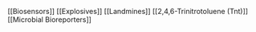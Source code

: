[[Biosensors]]
[[Explosives]]
[[Landmines]]
[[2,4,6-Trinitrotoluene (Tnt)]]
[[Microbial Bioreporters]]
